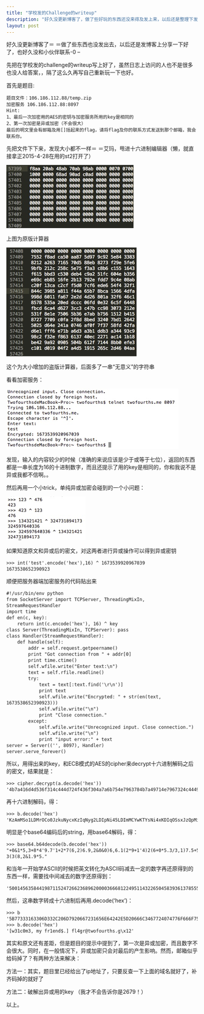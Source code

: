 ```yaml
---
title: "学校发的Challenge的writeup"
description: "好久没更新博客了，做了些好玩的东西还没来得及发上来，以后还是整理下发博客上好了。先把在学校发的challenge的writeup写上好了，虽然日志上访问的人不是很多也没人给答案，隔了这么久自己再做一遍重新玩一下也好。"
layout: post
---
```


好久没更新博客了＝ ＝做了些东西也没发出去，以后还是发博客上分享一下好了，也好久没和小伙伴联系-0 –

先把在学校发的challenge的writeup写上好了，虽然日志上访问的人也不是很多也没人给答案，，隔了这么久再写自己重新玩一下也好。

首先是题目:

	题目文件：106.186.112.88/temp.zip
	加密服务 106.186.112.88:8097
	Hint:
	1、最后一次加密用的AES的密钥与加密服务所用的key是相同的
	2、第一次加密是异或加密（不会很大）
	最后的明文里会有邮箱及用[]括起来的flag，请将flag及你的联系方式发送到那个邮箱，我会联系你。

先把文件下下来，发现大小都不一样＝ ＝艾玛，甩进十六进制编辑器（懒，就直接拿正2015-4-28在用的st2打开了）

![original_calc](/res/uploads/Original_calc.jpg)

上图为原版计算器

![modified_calc](/res/uploads/Modified_calc.jpg)

这个为大小增加的盗版计算器，后面多了一串“无意义”的字符串

看看加密服务：

![encryption_service](/res/uploads/service.jpg)

发现，输入的内容较少的时候（准确的来说应该是少于或等于七位），返回的东西都是一串长度为16的十进制数字，而且还提示了用的key是相同的，你和我说不是异或我都不信啊。。

然后再用一个小trick，单纯异或加密会碰到的一个小问题：

![xor_problem](/res/uploads/xor_problem_demonstration.jpg)

如果知道原文和异或后的密文，对这两者进行异或操作可以得到异或密钥

	>>> int('test'.encode('hex'),16) ^ 1673539920967039
	1673538652390923

顺便把服务器端加密服务的代码贴出来

	#!/usr/bin/env python
	from SocketServer import TCPServer, ThreadingMixIn, StreamRequestHandler
	import time
	def en(c, key):
	    return int(c.encode('hex'), 16) ^ key
	class Server(ThreadingMixIn, TCPServer): pass
	class Handler(StreamRequestHandler):
		def handle(self):
			addr = self.request.getpeername()
			print "Got connection from " + addr[0]
			print time.ctime()
			self.wfile.write("Enter text:\n")
			text = self.rfile.readline()
			try:
				text = text[:text.find('\r\n')]
				print text
				self.wfile.write("Encrypted: " + str(en(text, 1673538652390923)))
				self.wfile.write("\n")
				print "Close connection."
			except:
				self.wfile.write("Unrecognized input. Close connection.")
				self.wfile.write("\n")
				print "input error:" + text
	server = Server(('', 8097), Handler)
	server.serve_forever()

所以，用得出来的key，和ECB模式的AES的cipher来decrypt十六进制解码之后的密文，结果就是：

	>>> cipher.decrypt(a.decode('hex'))
	'4b7a416d4d536f314c444d724f436f304a7a6b754e7963784b7a49714e7967324c4449704e6934354c44496d4d4359774b5459734e6934784b4449714f5373784a7a51704d6967324b7a41714e53347a4c7a4d734d536b334c6a55724e5334344c44516f4f4377784b5459714f5334314b5463744d79677a4b4467734d6959784c6a6b714e53343d'

再十六进制解码，得：

	>>> b.decode('hex')
	'KzAmMSo1LDMrOCo0JzkuNycxKzIqNyg2LDIpNi45LDImMCYwKTYsNi4xKDIqOSsxJzQpMig2KzAqNS4zLzMsMSk3LjUrNS44LDQoOCwxKTYqOS41KTctMygzKDgsMiYxLjkqNS4='

明显是个base64编码后的string，用base64解码，得：

	>>> base64.b64decode(b.decode('hex'))
	"+0&1*5,3+8*4'9.7'1+2*7(6,2)6.9,2&0&0)6,6.1(2*9+1'4)2(6+0*5.3/3,1)7.5+5.8,4(8,1)6*9.5)7-3(3(8,2&1.9*5."

和当年一开始学ASCII的时候把英文转化为ASCII码减去一定的数字再还原得到的东西一样，需要找中间减去的数字还原得到：

	'50014563584419871152472662368962000036668122495114322650458393613785558864286136498537732328620189458'

然后，这串数字转成十六进制后再用.decode(‘hex’)：

	>>> b
	'5B77333163306D332C206D7920667231656E64242E5D20666C3467724074776F666F75727468732E6712'
	>>> b.decode('hex')
	'[w31c0m3, my fr1end$.] fl4gr@twofourths.g\x12'

其实和原文还有差距，但是题目的提示中提到了，第一次是异或加密，而且数字不会很大。同时，在一般情况下，异或加密只会对最后的产生影响。然而，邮箱似乎给码掉了？有两种方法来解决：

方法一：其实，题目里已经给出了ip地址了，只要反查一下上面的域名就好了，补齐码掉的就好了

方法二：破解出异或用的key （我才不会告诉你是2679！）

以上。